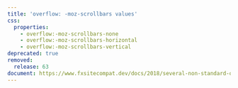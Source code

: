 ```yaml
---
title: 'overflow: -moz-scrollbars values'
css:
  properties:
    - overflow:-moz-scrollbars-none
    - overflow:-moz-scrollbars-horizontal
    - overflow:-moz-scrollbars-vertical
deprecated: true
removed:
  release: 63
document: https://www.fxsitecompat.dev/docs/2018/several-non-standard-overflow-property-values-have-been-dropped/
---
```

